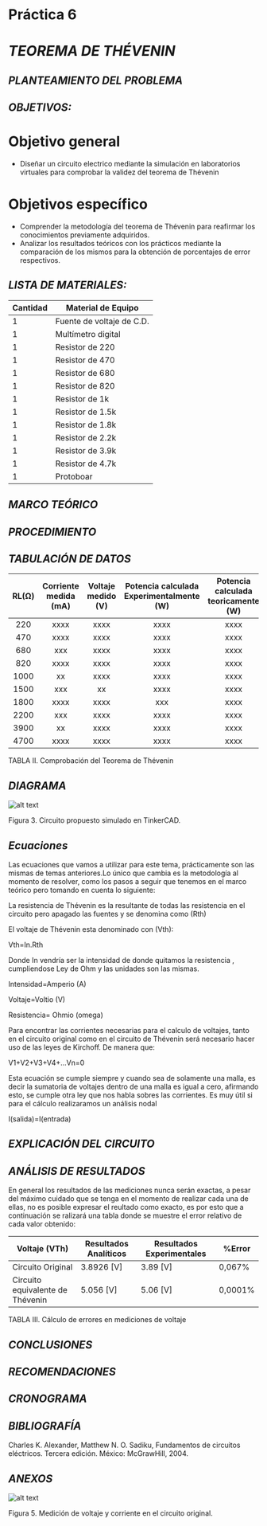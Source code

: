 # Práctica 6
# *TEOREMA DE THÉVENIN*
## *PLANTEAMIENTO DEL PROBLEMA*

## *OBJETIVOS:*
# Objetivo general
- Diseñar un circuito electrico mediante la simulación en laboratorios virtuales para comprobar la validez del teorema de Thévenin

# Objetivos específico
- Comprender la metodología del teorema de Thévenin para reafirmar los conocimientos previamente adquiridos.
- Analizar los resultados teóricos con los prácticos mediante la comparación de los mismos para la obtención de porcentajes de error respectivos.


## *LISTA DE MATERIALES:*


| Cantidad | Material de Equipo |
| ------------- | ------------- |
| 1  | Fuente de voltaje de C.D. |
| 1  | Multímetro digital |
|  1 | Resistor de 220  |
|  1 | Resistor de 470 |
|  1 | Resistor de 680  |
|  1 | Resistor de 820 |
|  1 | Resistor de 1k  |
|  1 | Resistor  de 1.5k    |
|  1 | Resistor  de 1.8k      |
|   1 | Resistor  de 2.2k     |
|  1  | Resistor  de  3.9k    |
|  1  | Resistor  de  4.7k   |
|  1  | Protoboar      |
## *MARCO TEÓRICO*


## *PROCEDIMIENTO*


## *TABULACIÓN DE DATOS*


|  RL(Ω)   |  Corriente medida (mA) | Voltaje medido (V)   | Potencia calculada Experimentalmente (W)|Potencia calculada teoricamente (W)  |
|:--------:|:---------:|:--------:|:---------:|:--------:|
|  220      | xxxx |  xxxx  | xxxx  |  xxxx   |
|  470      | xxxx  |  xxxx    |  xxxx    |   xxxx    |
|  680      |  xxx  |  xxxx    |  xxxx   |   xxxx    |
|  820      | xxxx  | xxxx  | xxxx |  xxxx |
|  1000      |   xx  |  xxxx   |   xxxx    |  xxxx    |
|  1500      |   xxx  | xx  |  xxxx   |   xxxx    |
|  1800      | xxxx |  xxxx | xxx|  xxxx |
|  2200      |   xxx  |   xxxx  |   xxxx |   xxxx    |
|  3900      |   xx  |   xxxx   |  xxxx |   xxxx    |
|  4700      | xxxx  |  xxxx   | xxxx  |  xxxx   |

TABLA II. Comprobación del Teorema de Thévenin

## *DIAGRAMA*

![alt text]()

Figura 3. Circuito propuesto simulado en TinkerCAD.

## *Ecuaciones*

Las ecuaciones que vamos a utilizar para este tema, prácticamente son las mismas de temas anteriores.Lo único que cambia es la metodología al momento de resolver, como los pasos a seguir que tenemos en el marco teórico pero tomando en cuenta lo siguiente:

La resistencia de Thévenin es la resultante de todas las resistencia en el circuito pero apagado las fuentes y se denomina como (Rth)

El voltaje de Thévenin esta denominado con (Vth):

Vth=In.Rth

Donde In vendría ser la intensidad de donde quitamos la resistencia , cumpliendose Ley de Ohm y las unidades son las mismas.

Intensidad=Amperio (A)

Voltaje=Voltio (V)

Resistencia= Ohmio (omega)

Para encontrar las corrientes necesarias para el calculo de voltajes, tanto en el circuito original como en el circuito de Thévenin será necesario hacer uso de las leyes de Kirchoff. De manera que:

V1+V2+V3+V4+...Vn=0

Esta ecuación se cumple siempre y cuando sea de solamente una malla, es decir la sumatoria de voltajes dentro de una malla es igual a cero, afirmando esto, se cumple otra ley que nos habla sobres las corrientes. Es muy útil si para el cálculo realizaramos un análisis nodal

I(salida)=I(entrada)


## *EXPLICACIÓN DEL CIRCUITO*



## *ANÁLISIS DE RESULTADOS*
En general los resultados de las mediciones nunca serán exactas, a pesar del máximo cuidado que se tenga en el momento de realizar cada una de ellas, no es posible expresar el reultado como exacto, es por esto que a continuación se ralizará una tabla donde se muestre  el error relativo de cada valor obtenido:

|Voltaje (VTh)| Resultados Analíticos |Resultados Experimentales|%Error|
| ------------- | ------------- | ------------- | ------------- |
| Circuito Original | 3.8926 [V] | 3.89 [V] | 0,067%|
| Circuito equivalente de Thévenin | 5.056 [V] | 5.06 [V] | 0,0001% |

TABLA III. Cálculo de errores en mediciones de voltaje


## *CONCLUSIONES*



## *RECOMENDACIONES*



## *CRONOGRAMA*


## *BIBLIOGRAFÍA*

Charles K. Alexander, Matthew N. O. Sadiku, Fundamentos de circuitos eléctricos. Tercera edición. México: McGrawHill, 2004.

## *ANEXOS*

![alt text]()

Figura 5. Medición de voltaje y corriente en el circuito original.


